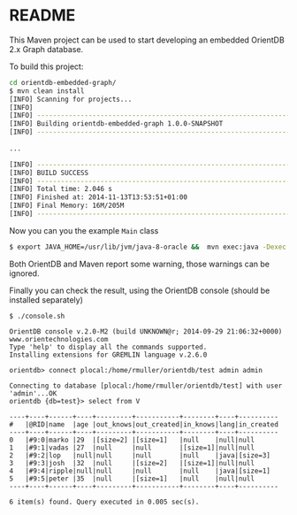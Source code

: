 README
======

This Maven project can be used to start developing an embedded OrientDB 2.x Graph database.

To build this project:

````bash
cd orientdb-embedded-graph/
$ mvn clean install
[INFO] Scanning for projects...
[INFO]                                                                         
[INFO] ------------------------------------------------------------------------
[INFO] Building orientdb-embedded-graph 1.0.0-SNAPSHOT
[INFO] ------------------------------------------------------------------------
 
...

[INFO] ------------------------------------------------------------------------
[INFO] BUILD SUCCESS
[INFO] ------------------------------------------------------------------------
[INFO] Total time: 2.046 s
[INFO] Finished at: 2014-11-13T13:53:51+01:00
[INFO] Final Memory: 16M/205M
[INFO] ------------------------------------------------------------------------
````

Now you can you the example `Main` class

````bash
$ export JAVA_HOME=/usr/lib/jvm/java-8-oracle &&  mvn exec:java -Dexec.mainClass=eu.infomas.research.orientdb.Main
````

Both OrientDB and Maven report some warning, those warnings can be ignored.

Finally you can check the result, using the OrientDB console (should be installed separately)

````
$ ./console.sh 

OrientDB console v.2.0-M2 (build UNKNOWN@r; 2014-09-29 21:06:32+0000) www.orientechnologies.com
Type 'help' to display all the commands supported.
Installing extensions for GREMLIN language v.2.6.0

orientdb> connect plocal:/home/rmuller/orientdb/test admin admin

Connecting to database [plocal:/home/rmuller/orientdb/test] with user 'admin'...OK
orientdb {db=test}> select from V                                         

----+----+------+----+---------+-----------+--------+----+----------
#   |@RID|name  |age |out_knows|out_created|in_knows|lang|in_created
----+----+------+----+---------+-----------+--------+----+----------
0   |#9:0|marko |29  |[size=2] |[size=1]   |null    |null|null      
1   |#9:1|vadas |27  |null     |null       |[size=1]|null|null      
2   |#9:2|lop   |null|null     |null       |null    |java|[size=3]  
3   |#9:3|josh  |32  |null     |[size=2]   |[size=1]|null|null      
4   |#9:4|ripple|null|null     |null       |null    |java|[size=1]  
5   |#9:5|peter |35  |null     |[size=1]   |null    |null|null      
----+----+------+----+---------+-----------+--------+----+----------

6 item(s) found. Query executed in 0.005 sec(s).

````
